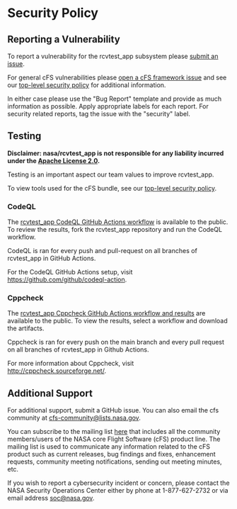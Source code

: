 # Security Policy

## Reporting a Vulnerability

To report a vulnerability for the rcvtest_app subsystem please [submit an issue](https://github.com/nasa/rcvtest_app/issues/new/choose).

For general cFS vulnerabilities please [open a cFS framework issue](https://github.com/nasa/cfs/issues/new/choose) and see our [top-level security policy](https://github.com/nasa/cFS/security/policy) for additional information.

In either case please use the "Bug Report" template and provide as much information as possible. Apply appropriate labels for each report. For security related reports, tag the issue with the "security" label.

## Testing

**Disclaimer: nasa/rcvtest_app is not responsible for any liability incurred under the [Apache License 2.0](https://github.com/nasa/rcvtest_app/blob/main/LICENSE).**

Testing is an important aspect our team values to improve rcvtest_app. 

To view tools used for the cFS bundle, see our [top-level security policy](https://github.com/nasa/cFS/security/policy). 

### CodeQL

The [rcvtest_app CodeQL GitHub Actions workflow](https://github.com/nasa/rcvtest_app/actions/workflows/codeql-build.yml) is available to the public. To review the results, fork the rcvtest_app repository and run the CodeQL workflow. 

CodeQL is ran for every push and pull-request on all branches of rcvtest_app in GitHub Actions. 

For the CodeQL GitHub Actions setup, visit https://github.com/github/codeql-action. 

### Cppcheck

The [rcvtest_app Cppcheck GitHub Actions workflow and results](https://github.com/nasa/rcvtest_app/actions/workflows/static-analysis.yml) are available to the public. To view the results, select a workflow and download the artifacts. 

Cppcheck is ran for every push on the main branch and every pull request on all branches of rcvtest_app in Github Actions. 

For more information about Cppcheck, visit http://cppcheck.sourceforge.net/.

## Additional Support

For additional support, submit a GitHub issue. You can also email the cfs community at cfs-community@lists.nasa.gov. 

You can subscribe to the mailing list [here](https://lists.nasa.gov/mailman/listinfo/cfs-community) that includes all the community members/users of the NASA core Flight Software (cFS) product line. The mailing list is used to communicate any information related to the cFS product such as current releases, bug findings and fixes, enhancement requests, community meeting notifications, sending out meeting minutes, etc.

If you wish to report a cybersecurity incident or concern, please contact the NASA Security Operations Center either by phone at 1-877-627-2732 or via email address soc@nasa.gov.
